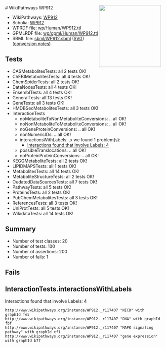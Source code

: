 <img style="float: right; width: 200px" src="../logo.png" />
# WikiPathways WP912

* WikiPathways: [WP912](https://identifiers.org/wikipathways:WP912)
* Scholia: [WP912](https://scholia.toolforge.org/wikipathways/WP912)
* WPRDF file: [wp/Human/WP912.ttl](../wp/Human/WP912.ttl)
* GPMLRDF file: [wp/gpml/Human/WP912.ttl](../wp/gpml/Human/WP912.ttl)
* SBML file: [sbml/WP912.sbml](../sbml/WP912.sbml) ([SVG](../sbml/WP912.svg)) ([conversion notes](../sbml/WP912.txt))

## Tests
* CASMetabolitesTests: all 2 tests OK!
* ChEBIMetabolitesTests: all 4 tests OK!
* ChemSpiderTests: all 2 tests OK!
* DataNodesTests: all 4 tests OK!
* EnsemblTests: all 4 tests OK!
* GeneralTests: all 13 tests OK!
* GeneTests: all 3 tests OK!
* HMDBSecMetabolitesTests: all 3 tests OK!
* InteractionTests
    * noMetaboliteToNonMetaboliteConversions: .. all OK!
    * noNonMetaboliteToMetaboliteConversions: .. all OK!
    * noGeneProteinConversions: .. all OK!
    * nonNumericIDs: .. all OK!
    * interactionsWithLabels: .x we found 1 problem(s):
        * [Interactions found that involve Labels: 4](#630d267b)
    * possibleTranslocations: .. all OK!
    * noProteinProteinConversions: .. all OK!
* KEGGMetaboliteTests: all 2 tests OK!
* LIPIDMAPSTests: all 1 tests OK!
* MetabolitesTests: all 14 tests OK!
* MetaboliteStructureTests: all 2 tests OK!
* OudatedDataSourcesTests: all 7 tests OK!
* PathwayTests: all 5 tests OK!
* ProteinsTests: all 2 tests OK!
* PubChemMetabolitesTests: all 3 tests OK!
* ReferencesTests: all 3 tests OK!
* UniProtTests: all 5 tests OK!
* WikidataTests: all 14 tests OK!


## Summary

* Number of test classes: 20
* Number of tests: 100
* Number of assertions: 200
* Number of fails: 1

## Fails

<a name="630d267b" />

## InteractionTests.interactionsWithLabels

Interactions found that involve Labels: 4
```
http://www.wikipathways.org/instance/WP912._r117407 "NICD" with graphId fe5
http://www.wikipathways.org/instance/WP912._r117407 "DNA" with graphId fbf
http://www.wikipathways.org/instance/WP912._r117407 "MAPK signaling pathway" with graphId cf1
http://www.wikipathways.org/instance/WP912._r117407 "gene expression" with graphId b77
```

